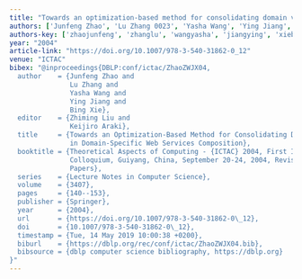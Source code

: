 ```yaml
---
title: "Towards an optimization-based method for consolidating domain variabilities in domain-specific web services composition"
authors: ['Junfeng Zhao', 'Lu Zhang 0023', 'Yasha Wang', 'Ying Jiang', 'Bing Xie']
authors-key: ['zhaojunfeng', 'zhanglu', 'wangyasha', 'jiangying', 'xiebing']
year: "2004"
article-link: "https://doi.org/10.1007/978-3-540-31862-0_12"
venue: "ICTAC"
bibex: "@inproceedings{DBLP:conf/ictac/ZhaoZWJX04,
  author    = {Junfeng Zhao and
               Lu Zhang and
               Yasha Wang and
               Ying Jiang and
               Bing Xie},
  editor    = {Zhiming Liu and
               Keijiro Araki},
  title     = {Towards an Optimization-Based Method for Consolidating Domain Variabilities
               in Domain-Specific Web Services Composition},
  booktitle = {Theoretical Aspects of Computing - {ICTAC} 2004, First International
               Colloquium, Guiyang, China, September 20-24, 2004, Revised Selected
               Papers},
  series    = {Lecture Notes in Computer Science},
  volume    = {3407},
  pages     = {140--153},
  publisher = {Springer},
  year      = {2004},
  url       = {https://doi.org/10.1007/978-3-540-31862-0\_12},
  doi       = {10.1007/978-3-540-31862-0\_12},
  timestamp = {Tue, 14 May 2019 10:00:38 +0200},
  biburl    = {https://dblp.org/rec/conf/ictac/ZhaoZWJX04.bib},
  bibsource = {dblp computer science bibliography, https://dblp.org}
}"
---
```

